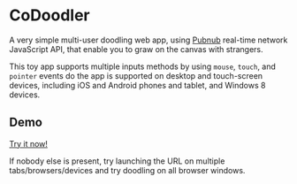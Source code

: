 # CoDoodler


A very simple multi-user doodling web app, using [Pubnub][pubnub] real-time network JavaScript API, that enable you to graw on the canvas with strangers.

This toy app supports multiple inputs methods by using `mouse`, `touch`, and `pointer` events do the app is supported on desktop and touch-screen devices, including iOS and Android phones and tablet, and Windows 8 devices.

## Demo

[Try it now!][demo]

If nobody else is present, try launching the URL on multiple tabs/browsers/devices and try doodling on all browser windows.
 

[demo]: girliemac.github.io/CoDoodler/app/index.html
[pubnub]: http://www.pubnub.com/docs/javascript/javascript-sdk.html